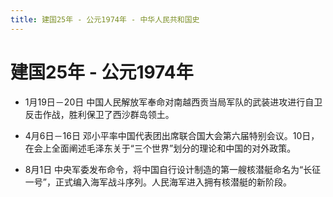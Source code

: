 ```yaml
---
title: 建国25年 - 公元1974年 - 中华人民共和国史
---
```


# 建国25年 - 公元1974年

+ 1月19日－20日 中国人民解放军奉命对南越西贡当局军队的武装进攻进行自卫反击作战，胜利保卫了西沙群岛领土。

+ 4月6日－16日 邓小平率中国代表团出席联合国大会第六届特别会议。10日，在会上全面阐述毛泽东关于“三个世界”划分的理论和中国的对外政策。

+ 8月1日 中央军委发布命令，将中国自行设计制造的第一艘核潜艇命名为“长征一号”，正式编入海军战斗序列。人民海军进入拥有核潜艇的新阶段。